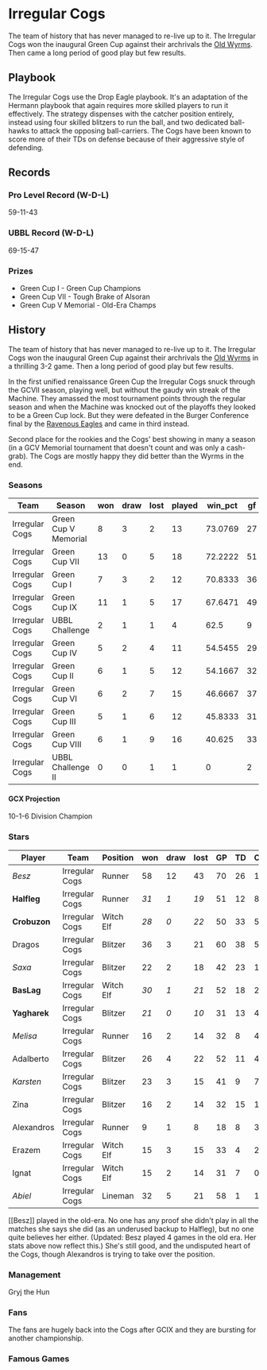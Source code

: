 # Irregular Cogs

The team of history that has never managed to re-live up to it. The Irregular Cogs won the inaugural Green Cup against their archrivals the [Old Wyrms](oldwyrms). Then came a long period of good play but few results.

## Playbook

The Irregular Cogs use the Drop Eagle playbook. It's an adaptation of the Hermann playbook that again requires more skilled players to run it effectively. The strategy dispenses with the catcher position entirely, instead using four skilled blitzers to run the ball, and two dedicated ball-hawks to attack the opposing ball-carriers.  The Cogs have been known to score more of their TDs on defense because of their aggressive style of defending.

## Records

### Pro Level Record (W-D-L)

59-11-43

### UBBL Record (W-D-L)

69-15-47

### Prizes

* Green Cup I - Green Cup Champions
* Green Cup VII - Tough Brake of Alsoran
* Green Cup V Memorial - Old-Era Champs

## History

The team of history that has never managed to re-live up to it. The Irregular Cogs won the inaugural Green Cup against their archrivals the [Old Wyrms](oldwyrms) in a thrilling 3-2 game. Then a long period of good play but few results. 

In the first unified renaissance Green Cup the Irregular Cogs snuck through the GCVII season, playing well, but without the gaudy win streak of the Machine. They amassed the most tournament points through the regular season and when the Machine was knocked out of the playoffs they looked to be a Green Cup lock. But they were defeated in the Burger Conference final by the [Ravenous Eagles](ravenouseagles) and came in third instead.

Second place for the rookies and the Cogs' best showing in many a season (in a GCV Memorial tournament that doesn't count and was only a cash-grab). The Cogs are mostly happy they did better than the Wyrms in the end.

### Seasons

| Team           | Season               | won  | draw | lost | played | win_pct | gf   | ga   | cas  | tcdiff | ff   |
|----------------|----------------------|------|------|------|--------|---------|------|------|------|--------|------|
| Irregular Cogs | Green Cup V Memorial |    8 |    3 |    2 |     13 | 73.0769 |   27 |   14 |   20 |      9 |    0 |
| Irregular Cogs | Green Cup VII        |   13 |    0 |    5 |     18 | 72.2222 |   51 |   32 |   12 |    -19 |    2 |
| Irregular Cogs | Green Cup I          |    7 |    3 |    2 |     12 | 70.8333 |   36 |   27 |   14 |    -10 |    2 |
| Irregular Cogs | Green Cup IX         |   11 |    1 |    5 |     17 | 67.6471 |   49 |   36 |   15 |    -12 |    7 |
| Irregular Cogs | UBBL Challenge       |    2 |    1 |    1 |      4 |    62.5 |    9 |    8 |    5 |     -2 |   -1 |
| Irregular Cogs | Green Cup IV         |    5 |    2 |    4 |     11 | 54.5455 |   29 |   26 |   11 |     -9 |    0 |
| Irregular Cogs | Green Cup II         |    6 |    1 |    5 |     12 | 54.1667 |   32 |   28 |   17 |    -11 |   -3 |
| Irregular Cogs | Green Cup VI         |    6 |    2 |    7 |     15 | 46.6667 |   37 |   34 |   23 |     -1 |   -1 |
| Irregular Cogs | Green Cup III        |    5 |    1 |    6 |     12 | 45.8333 |   31 |   29 |   11 |    -14 |   -2 |
| Irregular Cogs | Green Cup VIII       |    6 |    1 |    9 |     16 |  40.625 |   33 |   36 |   20 |    -16 |   -3 |
| Irregular Cogs | UBBL Challenge II    |    0 |    0 |    1 |      1 |       0 |    2 |    6 |    2 |      2 |    0 |

#### GCX Projection

10-1-6 Division Champion

### Stars

| Player     | Team           | Position  | won  | draw | lost | GP   | TD   | Comp | Ints | BH   | SI   | Ki   | MVP  | SPP  |
|------------|----------------|-----------|------|------|------|------|------|------|------|------|------|------|------|------|
| *Besz*      | Irregular Cogs | Runner    |   58 |   12 |   43 |  70 |   26 |  119 |    0 |    0 |    1 |    0 |    5 |  224 |
| **Halfleg** | Irregular Cogs | Runner | *31* | *1* | *19* | 51 | 12 | 89 | 2 | 2 | 0 | 3 | 3 | 154 |
| **Crobuzon** | Irregular Cogs | Witch Elf | *28* | *0* | *22* | 50 | 33 | 5 | 1 | 6 | 5 | 0 | 4 | 148 |
| Dragos    | Irregular Cogs | Blitzer   |   36 |    3 |   21 |   60 |   38 |    5 |    2 |    1 |    0 |    0 |    2 |  135 |
| *Saxa*      | Irregular Cogs | Blitzer   |   22 |    2 |   18 |   42 |   23 |   11 |    4 |    2 |    1 |    0 |    2 |  104 |
| **BasLag** | Irregular Cogs | Witch Elf | *30* | *1* | *21* | 52 | 18 | 2 | 1 | 6 | 1 | 0 | 4 | 92 |
| **Yagharek** | Irregular Cogs | Blitzer   | *21* | *0* | *10* | 31 | 13 | 4 | 1 | 2 | 1 | 1 | 5 | 78 |
| *Melisa*    | Irregular Cogs | Runner    |   16 |    2 |   14 |   32 |    8 |   42 |    2 |    0 |    0 |    0 |    3 |   85 |
| Adalberto | Irregular Cogs | Blitzer   |   26 |    4 |   22 |   52 |   11 |    4 |    1 |    9 |    4 |    1 |    3 |   82 |
| *Karsten*   | Irregular Cogs | Blitzer   |   23 |    3 |   15 |   41 |    9 |    7 |    0 |    4 |    1 |    1 |    6 |   76 |
| Zina       | Irregular Cogs | Blitzer   |   16 |    2 |   14 |   32 |   15 |    1 |    0 |    4 |    1 |    0 |    4 |   76 |
| Alexandros | Irregular Cogs | Runner    |    9 |    1 |    8 |   18 |    8 |   31 |    0 |    0 |    0 |    0 |    4 |   75 |
| Erazem    | Irregular Cogs | Witch Elf |   15 |    3 |   15 |   33 |    4 |    2 |    1 |    8 |    1 |    0 |    5 |   59 |
| Ignat      | Irregular Cogs | Witch Elf |   15 |    2 |   14 |   31 |    7 |    0 |    0 |    0 |    1 |    1 |    5 |   50 |
| *Abiel*     | Irregular Cogs | Lineman   |   32 |    5 |   21 |   58 |    1 |    1 |    1 |    5 |    1 |    0 |    6 |   48 |

[[Besz]] played in the old-era. No one has any proof she didn't play in all the matches she says she did (as an underused backup to Halfleg), but no one quite believes her either. (Updated: Besz played 4 games in the old era. Her stats above now reflect this.) She's still good, and the undisputed heart of the Cogs, though Alexandros is trying to take over the position.

### Management

Gryj the Hun

### Fans

The fans are hugely back into the Cogs after GCIX and they are bursting for another championship.

### Famous Games

